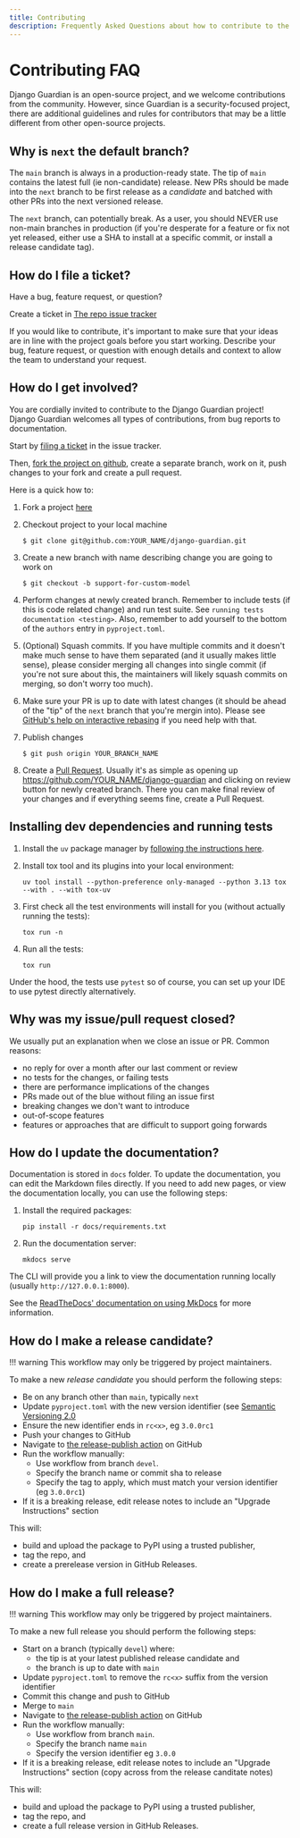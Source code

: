 ```yaml
---
title: Contributing
description: Frequently Asked Questions about how to contribute to the django-guardian.
---
```


# Contributing FAQ

Django Guardian is an open-source project, and we welcome contributions from the community.
However, since Guardian is a security-focused project, there are additional guidelines and rules
for contributors that may be a little different from other open-source projects.

## Why is `next` the default branch?

The `main` branch is always in a production-ready state. The tip of
`main` contains the latest full (ie non-candidate) release. New PRs
should be made into the `next` branch to be first release as a _candidate_
and batched with other PRs into the next versioned release.

The `next` branch, can potentially break. As a user, you should NEVER use
non-main branches in production (if you're desperate
for a feature or fix not yet released, either use a SHA to install at a
specific commit, or install a release candidate tag).

## How do I file a ticket?

Have a bug, feature request, or question?

Create a ticket in [The repo issue tracker](https://github.com/django-guardian/django-guardian/issues)

If you would like to contribute,
it's important to make sure that your ideas are in line with the project goals before you start working.
Describe your bug, feature request, or question with enough details and context to allow the team to understand your request.

## How do I get involved?

You are cordially invited to contribute to the Django Guardian project!
Django Guardian welcomes all types of contributions, from bug reports to documentation.

Start by [filing a ticket](#how-do-i-file-a-ticket) in the issue tracker.

Then, [fork the project on github](https://github.com/django-guardian/django-guardian/fork), create a separate branch, work on it, push changes to your fork and create a pull request.

Here is a quick how to:

1.  Fork a project [here](https://github.com/django-guardian/django-guardian/fork)
2.  Checkout project to your local machine

    ```shell
    $ git clone git@github.com:YOUR_NAME/django-guardian.git
    ```

3.  Create a new branch with name describing change you are going to work on

    ```shell
    $ git checkout -b support-for-custom-model
    ```

4.  Perform changes at newly created branch. Remember to include tests (if this
    is code related change) and run test suite. See `running tests documentation
<testing>`. Also, remember to add yourself to the bottom of the `authors` entry in `pyproject.toml`.

5.  (Optional) Squash commits. If you have multiple commits and it doesn't make
    much sense to have them separated (and it usually makes little sense),
    please consider merging all changes into single commit (if you're not sure about this, the maintainers will likely squash commits on merging, so don't worry too much).

6.  Make sure your PR is up to date with latest changes (it should be ahead of the
    "tip" of the `next` branch that you're mergin into). Please see
    [GitHub's help on interactive rebasing](https://help.github.com/articles/interactive-rebase) if you need help with
    that.

7.  Publish changes

    ```shell
    $ git push origin YOUR_BRANCH_NAME
    ```

8.  Create a [Pull Request](https://help.github.com/articles/creating-a-pull-request).
    Usually it's as simple as opening up https://github.com/YOUR_NAME/django-guardian
    and clicking on review button for newly created branch. There you can make
    final review of your changes and if everything seems fine, create a Pull
    Request.

## Installing dev dependencies and running tests

1. Install the `uv` package manager by [following the instructions here](https://docs.astral.sh/uv/getting-started/installation/).

2. Install tox tool and its plugins into your local environment:
    ```
    uv tool install --python-preference only-managed --python 3.13 tox --with . --with tox-uv
    ```

3. First check all the test environments will install for you (without actually running the tests):
    ```
    tox run -n
    ```

4. Run all the tests:
    ```
    tox run
    ```

Under the hood, the tests use `pytest` so of course, you can set up your IDE to use pytest directly alternatively.


## Why was my issue/pull request closed?

We usually put an explanation when we close an issue or PR. Common reasons:

- no reply for over a month after our last comment or review
- no tests for the changes, or failing tests
- there are performance implications of the changes
- PRs made out of the blue without filing an issue first
- breaking changes we don't want to introduce
- out-of-scope features
- features or approaches that are difficult to support going forwards

## How do I update the documentation?

Documentation is stored in `docs` folder.
To update the documentation, you can edit the Markdown files directly.
If you need to add new pages, or view the documentation locally, you can use the following steps:

1. Install the required packages:

   ```shell
   pip install -r docs/requirements.txt
   ```

2. Run the documentation server:

   ```shell
   mkdocs serve
   ```

The CLI will provide you a link to view the documentation running locally (usually `http://127.0.0.1:8000`).

See the [ReadTheDocs' documentation on using MkDocs](https://docs.readthedocs.com/platform/stable/intro/mkdocs.html)
for more information.

## How do I make a release candidate?

!!! warning
    This workflow may only be triggered by project maintainers.

To make a new _release candidate_ you should perform the following steps:

- Be on any branch other than `main`, typically `next`
- Update `pyproject.toml` with the new version identifier (see [Semantic Versioning 2.0](http://semver.org/)
- Ensure the new identifier ends in `rc<x>`, eg `3.0.0rc1`
- Push your changes to GitHub
- Navigate to [the release-publish action](https://github.com/django-guardian/django-guardian/actions/workflows/release-publish.yml) on GitHub
- Run the workflow manually:
  - Use workflow from branch `devel`.
  - Specify the branch name or commit sha to release
  - Specify the tag to apply, which must match your version identifier (eg `3.0.0rc1`)
- If it is a breaking release, edit release notes to include an "Upgrade Instructions" section

This will:

- build and upload the package to PyPI using a trusted publisher,
- tag the repo, and
- create a prerelease version in GitHub Releases.

## How do I make a full release?

!!! warning
    This workflow may only be triggered by project maintainers.

To make a new full release you should perform the following steps:

- Start on a branch (typically `devel`) where:
  - the tip is at your latest published release candidate and
  - the branch is up to date with `main`
- Update `pyproject.toml` to remove the `rc<x>` suffix from the version identifier
- Commit this change and push to GitHub
- Merge to `main`
- Navigate to [the release-publish action](https://github.com/django-guardian/django-guardian/actions/workflows/release-publish.yml) on GitHub
- Run the workflow manually:
  - Use workflow from branch `main`.
  - Specify the branch name `main`
  - Specify the version identifier eg `3.0.0`
- If it is a breaking release, edit release notes to include an "Upgrade Instructions" section (copy across from the release canditate notes)

This will:

- build and upload the package to PyPI using a trusted publisher,
- tag the repo, and
- create a full release version in GitHub Releases.
